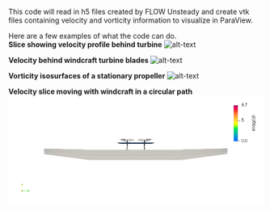 This code will read in h5 files created by FLOW Unsteady and create vtk files containing velocity and vorticity information to visualize in ParaView. 

Here are a few examples of what the code can do.\
**Slice showing velocity profile behind turbine**
![alt-text](https://github.com/gdevenport/Isosurface/blob/main/media/front_side.gif)

**Velocity behind windcraft turbine blades**
![alt-text](https://github.com/gdevenport/Isosurface/blob/main/media/velocity_front.gif)

**Vorticity isosurfaces of a stationary propeller**
![alt-text](https://github.com/gdevenport/Isosurface/blob/main/media/tips_tubes_vorticity.gif)

**Velocity slice moving with windcraft in a circular path**
![alt-text](https://github.com/gdevenport/Isosurface/blob/main/media/rotate_slice.gif)